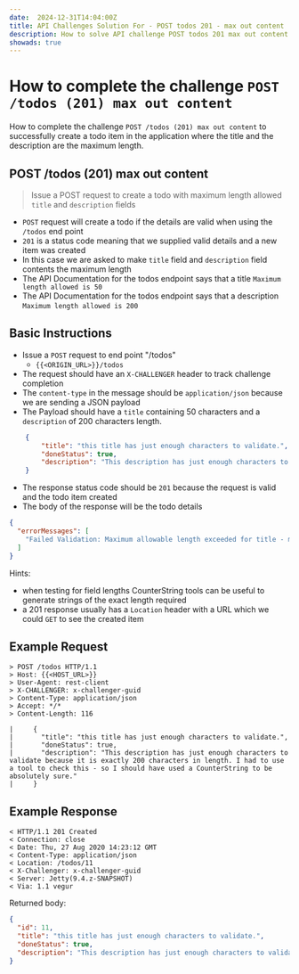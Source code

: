 ```yaml
---
date:  2024-12-31T14:04:00Z
title: API Challenges Solution For - POST todos 201 - max out content
description: How to solve API challenge POST todos 201 max out content by sending request details such that all fields are maximum length.
showads: true
---
```


# How to complete the challenge `POST /todos (201) max out content`

How to complete the challenge `POST /todos (201) max out content` to successfully create a todo item in the application where the title and the description are the maximum length.

## POST /todos (201) max out content

> Issue a POST request to create a todo with maximum length allowed `title` and `description` fields

- `POST` request will create a todo if the details are valid when using the `/todos` end point
- `201` is a status code meaning that we supplied valid details and a new item was created
- In this case we are asked to make `title` field and `description` field contents the maximum length
- The API Documentation for the todos endpoint says that a title `Maximum length allowed is 50`
- The API Documentation for the todos endpoint says that a description `Maximum length allowed is 200`

## Basic Instructions

- Issue a `POST` request to end point "/todos"
    - `{{<ORIGIN_URL>}}/todos`
- The request should have an `X-CHALLENGER` header to track challenge completion
- The `content-type` in the message should be `application/json` because we are sending a JSON payload
- The Payload should have a `title` containing 50 characters and a `description` of 200 characters length.

```json
    {
        "title": "this title has just enough characters to validate.",
        "doneStatus": true,
        "description": "This description has just enough characters to validate because it is exactly 200 characters in length. I had to use a tool to check this - so I should have used a CounterString to be absolutely sure."
    }
```
- The response status code should be `201` because the request is valid and the todo item created
- The body of the response will be the todo details

```json
{
  "errorMessages": [
    "Failed Validation: Maximum allowable length exceeded for title - maximum allowed is 50"
  ]
}
```

Hints:

- when testing for field lengths CounterString tools can be useful to generate strings of the exact length required
- a 201 response usually has a `Location` header with a URL which we could `GET` to see the created item

## Example Request

~~~~~~~~
> POST /todos HTTP/1.1
> Host: {{<HOST_URL>}}
> User-Agent: rest-client
> X-CHALLENGER: x-challenger-guid
> Content-Type: application/json
> Accept: */*
> Content-Length: 116

|     {
|       "title": "this title has just enough characters to validate.",
|       "doneStatus": true,
|       "description": "This description has just enough characters to validate because it is exactly 200 characters in length. I had to use a tool to check this - so I should have used a CounterString to be absolutely sure."
|     }
~~~~~~~~

## Example Response

~~~~~~~~
< HTTP/1.1 201 Created
< Connection: close
< Date: Thu, 27 Aug 2020 14:23:12 GMT
< Content-Type: application/json
< Location:	/todos/11
< X-Challenger: x-challenger-guid
< Server: Jetty(9.4.z-SNAPSHOT)
< Via: 1.1 vegur
~~~~~~~~

Returned body:

```json
{
  "id": 11,
  "title": "this title has just enough characters to validate.",
  "doneStatus": true,
  "description": "This description has just enough characters to validate because it is exactly 200 characters in length. I had to use a tool to check this - so I should have used a CounterString to be absolutely sure."
}
```






